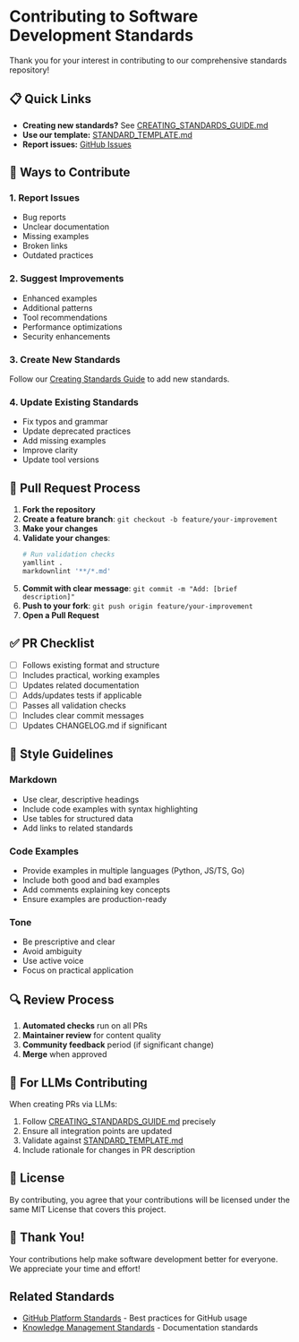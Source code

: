 # Contributing to Software Development Standards

Thank you for your interest in contributing to our comprehensive standards repository!

## 📋 Quick Links

- **Creating new standards?** See [CREATING_STANDARDS_GUIDE.md](./docs/guides/CREATING_STANDARDS_GUIDE.md)
- **Use our template:** [STANDARD_TEMPLATE.md](./docs/guides/STANDARD_TEMPLATE.md)
- **Report issues:** [GitHub Issues](https://github.com/williamzujkowski/standards/issues)

## 🚀 Ways to Contribute

### 1. Report Issues
- Bug reports
- Unclear documentation
- Missing examples
- Broken links
- Outdated practices

### 2. Suggest Improvements
- Enhanced examples
- Additional patterns
- Tool recommendations
- Performance optimizations
- Security enhancements

### 3. Create New Standards
Follow our [Creating Standards Guide](./docs/guides/CREATING_STANDARDS_GUIDE.md) to add new standards.

### 4. Update Existing Standards
- Fix typos and grammar
- Update deprecated practices
- Add missing examples
- Improve clarity
- Update tool versions

## 📝 Pull Request Process

1. **Fork the repository**
2. **Create a feature branch**: `git checkout -b feature/your-improvement`
3. **Make your changes**
4. **Validate your changes**:
   ```bash
   # Run validation checks
   yamllint .
   markdownlint '**/*.md'
   ```
5. **Commit with clear message**: `git commit -m "Add: [brief description]"`
6. **Push to your fork**: `git push origin feature/your-improvement`
7. **Open a Pull Request**

## ✅ PR Checklist

- [ ] Follows existing format and structure
- [ ] Includes practical, working examples
- [ ] Updates related documentation
- [ ] Adds/updates tests if applicable
- [ ] Passes all validation checks
- [ ] Includes clear commit messages
- [ ] Updates CHANGELOG.md if significant

## 🎨 Style Guidelines

### Markdown
- Use clear, descriptive headings
- Include code examples with syntax highlighting
- Use tables for structured data
- Add links to related standards

### Code Examples
- Provide examples in multiple languages (Python, JS/TS, Go)
- Include both good and bad examples
- Add comments explaining key concepts
- Ensure examples are production-ready

### Tone
- Be prescriptive and clear
- Avoid ambiguity
- Use active voice
- Focus on practical application

## 🔍 Review Process

1. **Automated checks** run on all PRs
2. **Maintainer review** for content quality
3. **Community feedback** period (if significant change)
4. **Merge** when approved

## 🤖 For LLMs Contributing

When creating PRs via LLMs:
1. Follow [CREATING_STANDARDS_GUIDE.md](./docs/guides/CREATING_STANDARDS_GUIDE.md) precisely
2. Ensure all integration points are updated
3. Validate against [STANDARD_TEMPLATE.md](./docs/guides/STANDARD_TEMPLATE.md)
4. Include rationale for changes in PR description

## 📄 License

By contributing, you agree that your contributions will be licensed under the same MIT License that covers this project.

## 🙏 Thank You!

Your contributions help make software development better for everyone. We appreciate your time and effort!

## Related Standards

- [GitHub Platform Standards](./docs/standards/GITHUB_PLATFORM_STANDARDS.md) - Best practices for GitHub usage
- [Knowledge Management Standards](./docs/standards/KNOWLEDGE_MANAGEMENT_STANDARDS.md) - Documentation standards
